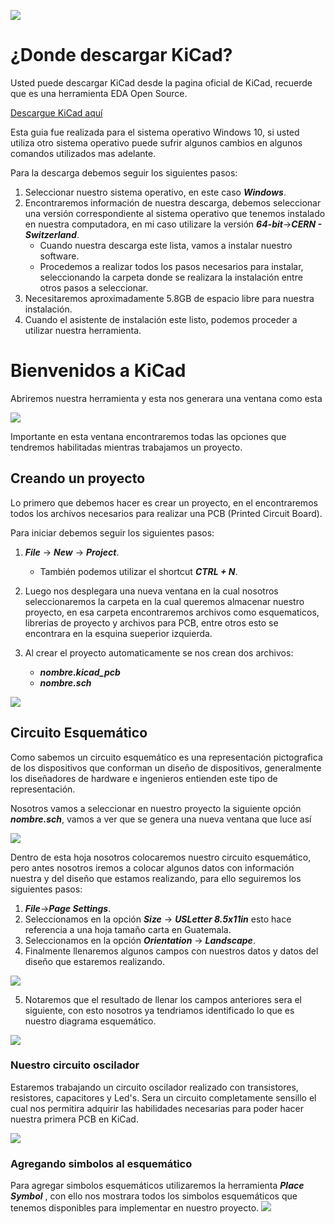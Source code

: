 ![](/img/back.png)

# ¿Donde descargar KiCad?

Usted puede descargar KiCad desde la pagina oficial de KiCad, recuerde que es una herramienta EDA Open Source.

[Descargue KiCad aquí][KiCad_Link]

[KiCad_Link]: https://kicad.org/download/

Esta guia fue realizada para el sistema operativo Windows 10, si usted utiliza otro sistema operativo puede sufrir algunos cambios en algunos comandos utilizados mas adelante.

Para la descarga debemos seguir los siguientes pasos:

1. Seleccionar nuestro sistema operativo, en este caso ***Windows***.
2. Encontraremos información de nuestra descarga, debemos seleccionar una versión correspondiente al sistema operativo que tenemos instalado en nuestra computadora, en mi caso utilizare la versión ***64-bit***->***CERN - Switzerland***.
	- Cuando nuestra descarga este lista, vamos a instalar nuestro software.
	- Procedemos a realizar todos los pasos necesarios para instalar, seleccionando la carpeta donde se realizara la instalación entre otros pasos a seleccionar.
3. Necesitaremos aproximadamente 5.8GB de espacio libre para nuestra instalación.
4. Cuando el asistente de instalación este listo, podemos proceder a utilizar nuestra herramienta.

# Bienvenidos a KiCad

Abriremos nuestra herramienta y esta nos generara una ventana como esta

![](/img/kicadInicio.PNG)

Importante en esta ventana encontraremos todas las opciones que tendremos habilitadas mientras trabajamos un proyecto.

## Creando un proyecto

Lo primero que debemos hacer es crear un proyecto, en el encontraremos todos los archivos necesarios para realizar una PCB (Printed Circuit Board).

Para iniciar debemos seguir los siguientes pasos: 

1. ***File*** -> ***New*** -> ***Project***.
	-	También podemos utilizar el shortcut ***CTRL + N***.

2.  Luego nos desplegara una nueva ventana en la cual nosotros seleccionaremos la carpeta en la cual queremos almacenar nuestro proyecto, en esa carpeta encontraremos archivos como esquematicos, librerias de proyecto y archivos para PCB, entre otros esto se encontrara en la esquina sueperior izquierda.

3.	Al crear el proyecto automaticamente se nos crean dos archivos:
	-	***nombre.kicad_pcb***
	-	***nombre.sch***<br/>


![](/img/img1.PNG)

## Circuito Esquemático

Como sabemos un circuito esquemático es una representación pictografica de los dispositivos que conforman un diseño de dispositivos, generalmente los diseñadores de hardware e ingenieros entienden este tipo de representación. 

Nosotros vamos a seleccionar en nuestro proyecto la siguiente opción ***nombre.sch***, vamos a ver que se genera una nueva ventana que luce así

![](/img/img2.PNG)

Dentro de esta hoja nosotros colocaremos nuestro circuito esquemático, pero antes nosotros iremos a colocar algunos datos con información nuestra y del diseño que estamos realizando, para ello seguiremos los siguientes pasos:

1.	***File***->***Page Settings***.
2.	Seleccionamos en la opción ***Size*** -> ***USLetter 8.5x11in*** esto hace referencia a una hoja tamaño carta en Guatemala.
3.	Seleccionamos en la opción ***Orientation*** -> ***Landscape***.
4.	Finalmente llenaremos algunos campos con nuestros datos y datos del diseño que estaremos realizando.

![](/img/img3.PNG)

5. Notaremos que el resultado de llenar los campos anteriores sera el siguiente, con esto nosotros ya tendriamos identificado lo que es nuestro diagrama esquemático.<br/>

![](/img/img4.PNG)

### Nuestro circuito oscilador

Estaremos trabajando un circuito oscilador realizado con transistores, resistores, capacitores y Led's. Sera un circuito completamente sensillo el cual nos permitira adquirir las habilidades necesarias para poder hacer nuestra primera PCB en KiCad.

![](/img/esquematico.PNG)

### Agregando simbolos al esquemático 

Para agregar simbolos esquemáticos utilizaremos la herramienta ***Place Symbol*** , con ello nos mostrara todos los simbolos esquemáticos que tenemos disponibles para implementar en nuestro proyecto.
![](/img/cSymbol1.PNG)